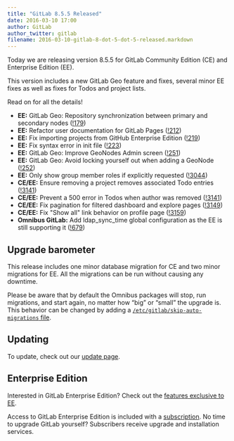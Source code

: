 ```yaml
---
title: "GitLab 8.5.5 Released"
date: 2016-03-10 17:00
author: GitLab
author_twitter: gitlab
filename: 2016-03-10-gitlab-8-dot-5-dot-5-released.markdown
---
```


Today we are releasing version 8.5.5 for GitLab Community Edition (CE) and
Enterprise Edition (EE).

This version includes a new GitLab Geo feature and fixes, several minor EE fixes
as well as fixes for Todos and project lists.

Read on for all the details!

<!-- more -->

- **EE:** GitLab Geo: Repository synchronization between primary and secondary nodes ([!179])
- **EE:** Refactor user documentation for GitLab Pages ([!212])
- **EE:** Fix importing projects from GitHub Enterprise Edition ([!219])
- **EE:** Fix syntax error in init file ([!223])
- **EE:** GitLab Geo: Improve GeoNodes Admin screen ([!251])
- **EE:** GitLab Geo: Avoid locking yourself out when adding a GeoNode ([!252])
- **EE:** Only show group member roles if explicitly requested ([!3044])
- **CE/EE:** Ensure removing a project removes associated Todo entries ([!3141])
- **CE/EE:** Prevent a 500 error in Todos when author was removed ([!3141])
- **CE/EE:** Fix pagination for filtered dashboard and explore pages ([!3149])
- **CE/EE:** Fix "Show all" link behavior on profile page ([!3159])
- **Omnibus GitLab:** Add ldap_sync_time global configuration as the EE is still supporting it ([!679])

[!179]: https://gitlab.com/gitlab-org/gitlab-ee/merge_requests/179
[!212]: https://gitlab.com/gitlab-org/gitlab-ee/merge_requests/212
[!219]: https://gitlab.com/gitlab-org/gitlab-ee/merge_requests/219
[!223]: https://gitlab.com/gitlab-org/gitlab-ee/merge_requests/223
[!251]: https://gitlab.com/gitlab-org/gitlab-ee/merge_requests/251
[!252]: https://gitlab.com/gitlab-org/gitlab-ee/merge_requests/252
[!3044]: https://gitlab.com/gitlab-org/gitlab-ce/merge_requests/3044
[!3141]: https://gitlab.com/gitlab-org/gitlab-ce/merge_requests/3141
[!3149]: https://gitlab.com/gitlab-org/gitlab-ce/merge_requests/3149
[!3159]: https://gitlab.com/gitlab-org/gitlab-ce/merge_requests/3159
[!679]: https://gitlab.com/gitlab-org/omnibus-gitlab/merge_requests/679

## Upgrade barometer

This release includes one minor database migration for CE and two minor
migrations for EE. All the migrations can be run without causing any downtime.

Please be aware that by default the Omnibus packages will stop, run migrations,
and start again, no matter how “big” or “small” the upgrade is. This behavior
can be changed by adding a [`/etc/gitlab/skip-auto-migrations`
file](http://doc.gitlab.com/omnibus/update/README.html).

## Updating

To update, check out our [update page](https://about.gitlab.com/update).

## Enterprise Edition

Interested in GitLab Enterprise Edition? Check out the [features exclusive to
EE](https://about.gitlab.com/features/#enterprise).

Access to GitLab Enterprise Edition is included with a [subscription](https://about.gitlab.com/pricing/).
No time to upgrade GitLab yourself? Subscribers receive upgrade and installation
services.
